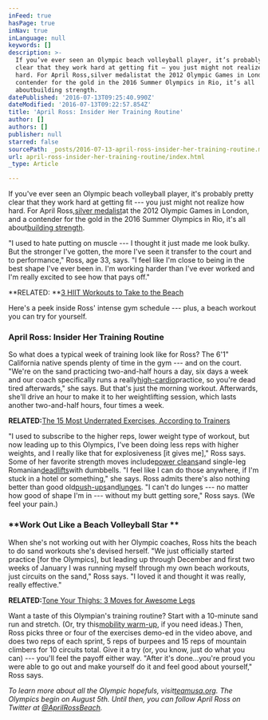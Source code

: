```yaml
---
inFeed: true
hasPage: true
inNav: true
inLanguage: null
keywords: []
description: >-
  If you’ve ever seen an Olympic beach volleyball player, it’s probably pretty
  clear that they work hard at getting fit — you just might not realize how
  hard. For April Ross,silver medalistat the 2012 Olympic Games in London, and a
  contender for the gold in the 2016 Summer Olympics in Rio, it’s all
  aboutbuilding strength.
datePublished: '2016-07-13T09:25:40.990Z'
dateModified: '2016-07-13T09:22:57.854Z'
title: 'April Ross: Insider Her Training Routine'
author: []
authors: []
publisher: null
starred: false
sourcePath: _posts/2016-07-13-april-ross-insider-her-training-routine.md
url: april-ross-insider-her-training-routine/index.html
_type: Article

---
```

If you've ever seen an Olympic beach volleyball player, it's probably pretty clear that they work hard at getting fit --- you just might not realize how hard. For April Ross,[silver medalist][0]at the 2012 Olympic Games in London, and a contender for the gold in the 2016 Summer Olympics in Rio, it's all about[building strength][1].

"I used to hate putting on muscle --- I thought it just made me look bulky. But the stronger I've gotten, the more I've seen it transfer to the court and to performance," Ross, age 33, says. "I feel like I'm close to being in the best shape I've ever been in. I'm working harder than I've ever worked and I'm really excited to see how that pays off."

**RELATED: **[3 HIIT Workouts to Take to the Beach][2]

Here's a peek inside Ross' intense gym schedule --- plus, a beach workout you can try for yourself.

### **April Ross: Insider Her Training Routine**

So what does a typical week of training look like for Ross? The 6'1" California native spends plenty of time in the gym --- and on the court. "We're on the sand practicing two-and-half hours a day, six days a week and our coach specifically runs a really[high-cardio][3]practice, so you're dead tired afterwards," she says. But that's just the morning workout. Afterwards, she'll drive an hour to make it to her weightlifting session, which lasts another two-and-half hours, four times a week.

**RELATED:**[The 15 Most Underrated Exercises, According to Trainers][4]

"I used to subscribe to the higher reps, lower weight type of workout, but now leading up to this Olympics, I've been doing less reps with higher weights, and I really like that for explosiveness \[it gives me\]," Ross says. Some of her favorite strength moves include[power cleans][5]and single-leg Romanian[deadlifts][6]with dumbbells. "I feel like I can do those anywhere, if I'm stuck in a hotel or something," she says. Ross admits there's also nothing better than good old[push-ups][7]and[lunges][8]. "I can't do lunges --- no matter how good of shape I'm in --- without my butt getting sore," Ross says. (We feel your pain.)

### **Work Out Like a Beach Volleyball Star **

When she's not working out with her Olympic coaches, Ross hits the beach to do sand workouts she's devised herself. "We just officially started practice \[for the Olympics\], but leading up through December and first two weeks of January I was running myself through my own beach workouts, just circuits on the sand," Ross says. "I loved it and thought it was really, really effective."

**RELATED:**[Tone Your Thighs: 3 Moves for Awesome Legs][9]

Want a taste of this Olympian's training routine? Start with a 10-minute sand run and stretch. (Or, try this[mobility warm-up][9], if you need ideas.) Then, Ross picks three or four of the exercises demo-ed in the video above, and does two reps of each sprint, 5 reps of burpees and 15 reps of mountain climbers for 10 circuits total. Give it a try (or, you know, just do what you can) --- you'll feel the payoff either way. "After it's done...you're proud you were able to go out and make yourself do it and feel good about yourself," Ross says.

_To learn more about all the Olympic hopefuls, visit_[_teamusa.org_][10]_. The Olympics begin on August 5th. Until then, you can follow April Ross on Twitter at [@AprilRossBeach][11]._

[0]: http://www.teamusa.org/usa-volleyball/athletes/april-ross
[1]: http://dailyburn.com/life/fitness/strength-training-for-beginners-reps-sets/
[2]: http://dailyburn.com/life/fitness/hiit-workout-routine-beach-body/
[3]: http://dailyburn.com/life/db/365-cardio-kickboxing-workout/
[4]: http://dailyburn.com/life/fitness/underrated-exercises-for-beginners/
[5]: https://www.crossfit.com/journal/library/48_06_power_clean2.pdf
[6]: http://dailyburn.com/life/fitness/most-important-strength-exercises/
[7]: http://dailyburn.com/life/fitness/how-to-do-a-push-up-variations/
[8]: http://dailyburn.com/life/db/lower-body-exercises-leg-workout/
[9]: http://dailyburn.com/life/db/365-dynamic-warm-up-mobility-exercises/
[10]: http://www.teamusa.org/
[11]: https://twitter.com/AprilRossBeach?ref_src=twsrc%5Egoogle%7Ctwcamp%5Eserp%7Ctwgr%5Eauthor